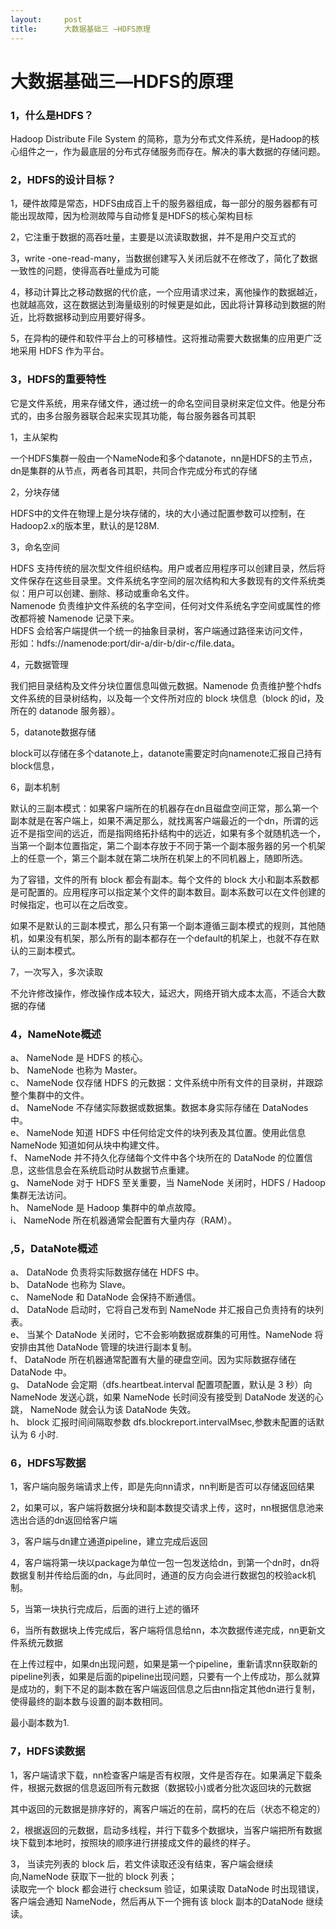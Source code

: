 ```yaml
---
layout:     post
title:      大数据基础三 —HDFS原理
---
```

<div id="article_content" class="article_content clearfix csdn-tracking-statistics" data-pid="blog" data-mod="popu_307" data-dsm="post">
								            <div id="content_views" class="markdown_views prism-atom-one-dark">
							<!-- flowchart 箭头图标 勿删 -->
							<svg xmlns="http://www.w3.org/2000/svg" style="display: none;"><path stroke-linecap="round" d="M5,0 0,2.5 5,5z" id="raphael-marker-block" style="-webkit-tap-highlight-color: rgba(0, 0, 0, 0);"></path></svg>
							<h1 id="大数据基础三hdfs的原理">大数据基础三—HDFS的原理</h1>



<h3 id="1什么是hdfs">1，什么是HDFS？</h3>

<p>Hadoop Distribute File System 的简称，意为分布式文件系统，是Hadoop的核心组件之一，作为最底层的分布式存储服务而存在。解决的事大数据的存储问题。</p>



<h3 id="2hdfs的设计目标">2，HDFS的设计目标？</h3>

<p>1，硬件故障是常态，HDFS由成百上千的服务器组成，每一部分的服务器都有可能出现故障，因为检测故障与自动修复是HDFS的核心架构目标</p>

<p>2，它注重于数据的高吞吐量，主要是以流读取数据，并不是用户交互式的</p>

<p>3，write -one-read-many，当数据创建写入关闭后就不在修改了，简化了数据一致性的问题，使得高吞吐量成为可能</p>

<p>4，移动计算比之移动数据的代价底，一个应用请求过来，离他操作的数据越近，也就越高效，这在数据达到海量级别的时候更是如此，因此将计算移动到数据的附近，比将数据移动到应用要好得多。</p>

<p>5，在异构的硬件和软件平台上的可移植性。这将推动需要大数据集的应用更广泛地采用 HDFS 作为平台。</p>



<h3 id="3hdfs的重要特性">3，HDFS的重要特性</h3>

<p>它是文件系统，用来存储文件，通过统一的命名空间目录树来定位文件。他是分布式的，由多台服务器联合起来实现其功能，每台服务器各司其职</p>

<p>1，主从架构</p>

<p>一个HDFS集群一般由一个NameNode和多个datanote，nn是HDFS的主节点，dn是集群的从节点，两者各司其职，共同合作完成分布式的存储</p>

<p>2，分块存储</p>

<p>HDFS中的文件在物理上是分块存储的，块的大小通过配置参数可以控制，在Hadoop2.x的版本里，默认的是128M.</p>

<p>3，命名空间</p>

<p>HDFS 支持传统的层次型文件组织结构。用户或者应用程序可以创建目录，然后将文件保存在这些目录里。文件系统名字空间的层次结构和大多数现有的文件系统类似：用户可以创建、删除、移动或重命名文件。 <br>
Namenode 负责维护文件系统的名字空间，任何对文件系统名字空间或属性的修改都将被 Namenode 记录下来。 <br>
HDFS 会给客户端提供一个统一的抽象目录树，客户端通过路径来访问文件， <br>
形如：hdfs://namenode:port/dir-a/dir-b/dir-c/file.data。</p>

<p>4，元数据管理</p>

<p>我们把目录结构及文件分块位置信息叫做元数据。Namenode 负责维护整个hdfs 文件系统的目录树结构，以及每一个文件所对应的 block 块信息（block 的id，及所在的 datanode 服务器）。</p>

<p>5，datanote数据存储</p>

<p>block可以存储在多个datanote上，datanote需要定时向namenote汇报自己持有block信息，</p>

<p>6，副本机制</p>

<p>默认的三副本模式：如果客户端所在的机器存在dn且磁盘空间正常，那么第一个副本就是在客户端上，如果不满足那么，就找离客户端最近的一个dn，所谓的远近不是指空间的远近，而是指网络拓扑结构中的远近，如果有多个就随机选一个，当第一个副本位置指定，第二个副本存放于不同于第一个副本服务器的另一个机架上的任意一个，第三个副本就在第二块所在机架上的不同机器上，随即所选。</p>

<p>为了容错，文件的所有 block 都会有副本。每个文件的 block 大小和副本系数都是可配置的。应用程序可以指定某个文件的副本数目。副本系数可以在文件创建的时候指定，也可以在之后改变。</p>

<p>如果不是默认的三副本模式，那么只有第一个副本遵循三副本模式的规则，其他随机，如果没有机架，那么所有的副本都存在一个default的机架上，也就不存在默认的三副本模式。</p>

<p>7，一次写入，多次读取</p>

<p>不允许修改操作，修改操作成本较大，延迟大，网络开销大成本太高，不适合大数据的存储</p>



<h3 id="4namenote概述">4，NameNote概述</h3>

<p>a、 NameNode 是 HDFS 的核心。 <br>
b、 NameNode 也称为 Master。 <br>
c、 NameNode 仅存储 HDFS 的元数据：文件系统中所有文件的目录树，并跟踪整个集群中的文件。 <br>
d、 NameNode 不存储实际数据或数据集。数据本身实际存储在 DataNodes 中。 <br>
e、 NameNode 知道 HDFS 中任何给定文件的块列表及其位置。使用此信息NameNode 知道如何从块中构建文件。 <br>
f、 NameNode 并不持久化存储每个文件中各个块所在的 DataNode 的位置信息，这些信息会在系统启动时从数据节点重建。 <br>
g、 NameNode 对于 HDFS 至关重要，当 NameNode 关闭时，HDFS / Hadoop 集群无法访问。 <br>
h、 NameNode 是 Hadoop 集群中的单点故障。 <br>
i、 NameNode 所在机器通常会配置有大量内存（RAM）。</p>



<h3 id="5datanote概述">,5，DataNote概述</h3>

<p>a、 DataNode 负责将实际数据存储在 HDFS 中。 <br>
b、 DataNode 也称为 Slave。 <br>
c、 NameNode 和 DataNode 会保持不断通信。 <br>
d、 DataNode 启动时，它将自己发布到 NameNode 并汇报自己负责持有的块列表。 <br>
e、 当某个 DataNode 关闭时，它不会影响数据或群集的可用性。NameNode 将安排由其他 DataNode 管理的块进行副本复制。 <br>
f、 DataNode 所在机器通常配置有大量的硬盘空间。因为实际数据存储在DataNode 中。 <br>
g、 DataNode 会定期（dfs.heartbeat.interval 配置项配置，默认是 3 秒）向NameNode 发送心跳，如果 NameNode 长时间没有接受到 DataNode 发送的心跳， NameNode 就会认为该 DataNode 失效。 <br>
h、 block 汇报时间间隔取参数 dfs.blockreport.intervalMsec,参数未配置的话默认为 6 小时.</p>



<h3 id="6hdfs写数据">6，HDFS写数据</h3>

<p>1，客户端向服务端请求上传，即是先向nn请求，nn判断是否可以存储返回结果</p>

<p>2，如果可以，客户端将数据分块和副本数提交请求上传，这时，nn根据信息池来选出合适的dn返回给客户端</p>

<p>3，客户端与dn建立通道pipeline，建立完成后返回</p>

<p>4，客户端将第一块以package为单位一包一包发送给dn，到第一个dn时，dn将数据复制并传给后面的dn，与此同时，通道的反方向会进行数据包的校验ack机制。</p>

<p>5，当第一块执行完成后，后面的进行上述的循环</p>

<p>6，当所有数据块上传完成后，客户端将信息给nn，本次数据传递完成，nn更新文件系统元数据</p>

<p>在上传过程中，如果dn出现问题，如果是第一个pipeline，重新请求nn获取新的pipeline列表，如果是后面的pipeline出现问题，只要有一个上传成功，那么就算是成功的，剩下不足的副本数在客户端返回信息之后由nn指定其他dn进行复制，使得最终的副本数与设置的副本数相同。</p>

<p>最小副本数为1.</p>



<h3 id="7hdfs读数据">7，HDFS读数据</h3>

<p>1，客户端请求下载，nn检查客户端是否有权限，文件是否存在。如果满足下载条件，根据元数据的信息返回所有元数据（数据较小)或者分批次返回块的元数据</p>

<p>其中返回的元数据是排序好的，离客户端近的在前，腐朽的在后（状态不稳定的）</p>

<p>2，根据返回的元数据，启动多线程，并行下载多个数据块，当客户端把所有数据块下载到本地时，按照块的顺序进行拼接成文件的最终的样子。</p>

<p>3， 当读完列表的 block 后，若文件读取还没有结束，客户端会继续向,NameNode 获取下一批的 block 列表； <br>
读取完一个 block 都会进行 checksum 验证，如果读取 DataNode 时出现错误，客户端会通知 NameNode，然后再从下一个拥有该 block 副本的DataNode 继续读。</p>            </div>
						<link href="https://csdnimg.cn/release/phoenix/mdeditor/markdown_views-9e5741c4b9.css" rel="stylesheet">
                </div>